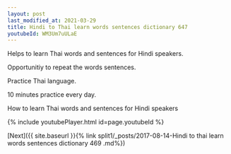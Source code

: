 ```yaml
---
layout: post
last_modified_at: 2021-03-29
title: Hindi to Thai learn words sentences dictionary 647 
youtubeId: WM3Um7uULaE
---
```

 
 
Helps to learn Thai words and sentences for Hindi speakers.

Opportunitiy to repeat the words sentences. 

Practice Thai language. 
 
10 minutes practice every day. 
 
How to learn Thai words and sentences for Hindi speakers 
 
{% include youtubePlayer.html id=page.youtubeId %}
 
 
[Next]({{ site.baseurl }}{% link  split1/_posts/2017-08-14-Hindi to thai learn words sentences dictionary 469 .md%})
 
